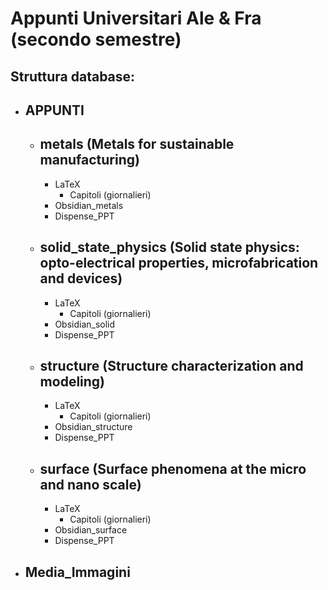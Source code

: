 # Appunti Universitari Ale & Fra (secondo semestre)

Struttura database:
--
- APPUNTI
    -
    - metals (Metals for sustainable manufacturing)
        -
        - LaTeX
            - Capitoli (giornalieri)
        - Obsidian_metals
        - Dispense_PPT
    - solid_state_physics (Solid state physics: opto-electrical properties, microfabrication and devices)
        -
        - LaTeX
            - Capitoli (giornalieri)
        - Obsidian_solid
        - Dispense_PPT
    - structure (Structure characterization and modeling)
        -
        - LaTeX
            - Capitoli (giornalieri)
        - Obsidian_structure
        - Dispense_PPT
    - surface (Surface phenomena at the micro and nano scale)
        -
        - LaTeX
            - Capitoli (giornalieri)
        - Obsidian_surface
        - Dispense_PPT

- Media_Immagini
    -